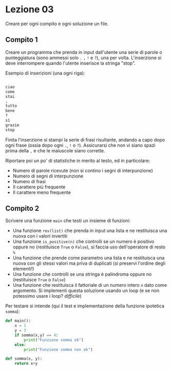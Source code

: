 # Lezione 03

Creare per ogni compito e ogni soluzione un file.

## Compito 1

Creare un programma che prenda in input dall'utente una serie di parole o punteggiatura (sono ammessi solo `.` `,` `!` e `?`), una per volta. L'inserzione si deve interrompere quando l'utente inserisce la stringa "stop".

Esempio di inserizioni (una ogni riga):

```python

ciao
come
stai
,
tutto
bene
?
sì 
grazie
stop
```

Finita l'inserzione si stampi la serie di frasi risultante, andando a capo dopo ogni frase (ossia dopo ogni `.`, `!` o `?`). Assicurarsi che non vi siano spazi prima della `,` e che le maiuscole siano corrette.

Riportare poi un po' di statistiche in merito al testo, ed in particolare:

- Numero di parole ricevute (non si contino i segni di interpunzione)
- Numero di segni di interpunzione
- Numero di frasi
- Il carattere più frequente
- Il carattere meno frequente

## Compito 2

Scrivere una funzione `main` che testi un insieme di funzioni:

- Una funzione `rev(list)` che prenda in input una lista e ne restituisca una nuova con i valori invertiti
- Una funzione `is_positive(n)` che controlli se un numero è positivo oppure no (restituisce `True` o `False`), si faccia uso dell'operatore di resto `%`
- Una funzione che prende come parametro una lista e ne restituisca una nuova con gli stessi valori ma priva di duplicati (si preservi l'ordine degli elementi!)
- Una funzione che controlli se una stringa è palindroma oppure no (restituisce `True` o `False`)
- Una funzione che restituisca il fattoriale di un numero intero `n` dato come argomento. Si implementi questa soluzione usando un loop (e se non potessimo usare i loop? *difficile*)

Per testare si intende (qui il test e implementazione della funzione ipotetica `somma`):

```python
def main():
    x = 1
    y = 3
    if somma(x,y) == 4: 
        print("Funzione somma ok")
    else:
        print("Funzione somma non ok")

def somma(x, y):
    return x+y
```
